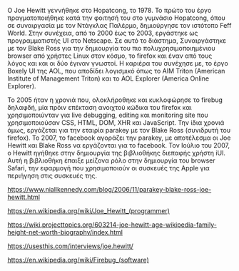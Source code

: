 Ο Joe Hewitt γεννήθηκε στο Hopatcong, το 1978. Το πρώτο του έργο πραγματοποιήθηκε κατά την φοιτησή του στο γυμνάσιο Hopatcong, όπου σε συναιργασία με τον Ντάγκλας Παλέρμο, δημιούργησε τον ιστότοπο Feff World. Στην συνέχεια, από το 2000 έως το 2003, εργάστηκε ως προγραμματιστής UI στο Netscape. Σε αυτό το διάστημα, Συναιργάστηκε με τον Blake Ross για την δημιουργία του πιο πολυχρησιμοποιημένιου browser από χρήστες Linux στον κόσμο, το firefox και έναν από τους λόγος και και οι δύο έγιναν γνωστοί. Η καριέρα του συνέχησε με, το έργο Boxely UI της AOL, που αποδίδει λογισμικό όπως το AIM Triton (American Institute of Management Triton) και το AOL Explorer (America Online Explorer).


Το 2005 ήταν η χρονιά που, ολοκλήροθηκε και κυκλοφώρησε το firebug δηλαφδή, μία πρόιν επέκταση ανοιχτού κώδικα του firefox και χρησιμοποιύνταν για live debugging, editing και monitoring site που χρησιμοποιούσαν CSS, HTML, DOM, XHR και JavaScript.
Την ίδια χρονιά όμως, εργάζεται για την εταιρία parakey με τον Blake Ross (συνιδρυτή του firefox). Το 2007, το facebook  αγοράζει την parakey, με αποτέλεσμα οι Joe Hewitt και Blake Ross να εργάζονται για το facebook. Τον Ιούλιο του 2007, o Hewitt ηγήθηκε στην δημιουργία της βιβλιοθήκης διεπαφής χρήστη iUI. Αυτή η βιβλιοθήκη έπαιξε μείζονα ρόλο στην δημιουργία του browser Safari, την εφαρμογή που χρησιμοποιούν οι συσκευές της Apple για περιήγηση στις συσκευές της.














https://www.niallkennedy.com/blog/2006/11/parakey-blake-ross-joe-hewitt.html

https://en.wikipedia.org/wiki/Joe_Hewitt_(programmer)

https://wiki.projecttopics.org/603214-joe-hewitt-age-wikipedia-family-height-net-worth-biography/index.html

https://usesthis.com/interviews/joe.hewitt/

https://en.wikipedia.org/wiki/Firebug_(software)
